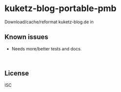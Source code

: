 ﻿
<!--#echo json="package.json" key="name" underline="=" -->
kuketz-blog-portable-pmb
========================
<!--/#echo -->

<!--#echo json="package.json" key="description" -->
Download/cache/reformat kuketz-blog.de in
<!--/#echo -->




Known issues
------------

* Needs more/better tests and docs.




&nbsp;


License
-------
<!--#echo json="package.json" key=".license" -->
ISC
<!--/#echo -->
